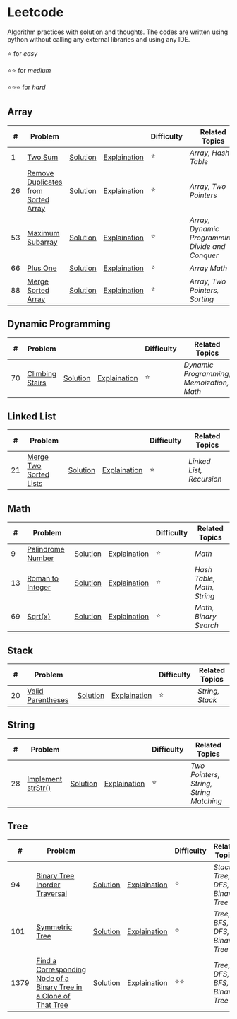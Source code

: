 # Leetcode
Algorithm practices with solution and thoughts. The codes are written using python without calling any external libraries and using any IDE.

:star: for *easy*

:star::star: for *medium*

:star::star::star: for *hard*

## Array

| # | Problem | | | Difficulty | Related Topics |
| --- | --- | --- | --- | --- | --- |
| 1 | [Two Sum](https://leetcode.com/problems/two-sum/ "Two-Sum") | [Solution](https://github.com/tonyli1121/leetcode/blob/main/code/array/two_sum/two_sum.py "Two-Sum Solution") | [Explaination](https://github.com/tonyli1121/leetcode/blob/main/code/array/two_sum/two_sum.md "Two-Sum Explaination") | :star: | *Array, Hash Table* |
| 26 | [Remove Duplicates from Sorted Array](https://leetcode.com/problems/remove-duplicates-from-sorted-array/ "Remove Duplicates from Sorted Array") | [Solution](https://github.com/tonyli1121/leetcode/blob/main/code/array/remove-duplicates-from-sorted-array/remove-duplicates-from-sorted-array.py "Remove Duplicates from Sorted Array Solution") | [Explaination](https://github.com/tonyli1121/leetcode/blob/main/code/array/remove-duplicates-from-sorted-array/remove-duplicates-from-sorted-array.md "Remove Duplicates from Sorted Array ExplainationExplaination") | :star: | *Array, Two Pointers* |
| 53 | [Maximum Subarray](https://leetcode.com/problems/maximum-subarray/ "maximum-subarray") |[Solution](https://github.com/tonyli1121/leetcode/blob/main/code/array/maximum-subarray/maximum-subarray.py "maximum-subarray Solution") | [Explaination](https://github.com/tonyli1121/leetcode/blob/main/code/array/maximum-subarray/maximum-subarray.md "maximum-subarray ExplainationExplainationExplainationExplaination") |:star: | *Array, Dynamic Programming, Divide and Conquer*|
| 66 | [Plus One](https://leetcode.com/problems/plus-one/ "plus-one") | [Solution](https://github.com/tonyli1121/leetcode/blob/main/code/array/plus-one/plus-one.py "plus-one Solution") | [Explaination](https://github.com/tonyli1121/leetcode/blob/main/code/array/plus-one/plus-one.md "plus-one Explaination") |:star: | *Array Math* |
| 88 | [Merge Sorted Array](https://leetcode.com/problems/merge-sorted-array/description/ "merge two sorted array") | [Solution](https://github.com/tonyli1121/leetcode/blob/main/code/array/merge%20sorted%20array/merge_sorted_array.py "merge sorted array solution") | [Explaination](https://github.com/tonyli1121/leetcode/blob/main/code/array/merge%20sorted%20array/merge_sorted_array.md "merge sorted array explaination") | :star: | *Array, Two Pointers, Sorting* |

## Dynamic Programming

| # | Problem | | | Difficulty | Related Topics |
| --- | --- | --- | --- | --- | --- |
|70|[Climbing Stairs](https://leetcode.com/problems/climbing-stairs/description/ "Climbing Stairs") | [Solution](https://github.com/tonyli1121/leetcode/blob/main/code/dynamic_programming/Climbing_Stairs/climbing_stairs.py "Climbing Stairs Solution") | [Explaination](https://github.com/tonyli1121/leetcode/blob/main/code/dynamic_programming/Climbing_Stairs/climbing_stairs.md "Climbing Stairs Explaination")| :star:| *Dynamic Programming, Memoization, Math* |



## Linked List

| # | Problem | | | Difficulty | Related Topics |
| --- | --- | --- | --- | --- | --- |
|21|[Merge Two Sorted Lists](https://leetcode.com/problems/merge-two-sorted-lists/ "Merge-Two-Sorted-Lists") | [Solution](https://github.com/tonyli1121/leetcode/blob/main/code/linked_list/merge-two-sorted-lists.py "Merge-Two-Sorted-Lists Solution") | [Explaination](https://github.com/tonyli1121/leetcode/blob/main/code/linked_list/merge-two-sorted-lists.md "Merge-Two-Sorted-Lists Explaination")| :star:| *Linked List, Recursion*|

## Math

| # | Problem | | | Difficulty | Related Topics |
| --- | --- | --- | --- | --- | --- |
|9|[Palindrome Number](https://leetcode.com/problems/palindrome-number/ "Palindrome-Number") | [Solution](https://github.com/tonyli1121/leetcode/blob/main/code/math/palindrome_number/palindrome_number.py "Palindrome-Number Solution")|  [Explaination](https://github.com/tonyli1121/leetcode/blob/main/code/math/palindrome_number/palindrome_number.md "Palindrome-Number Explaination")| :star:| *Math*|
|13 | [Roman to Integer](https://leetcode.com/problems/roman-to-integer/ "Roman-To-Integer") |[Solution](https://github.com/tonyli1121/leetcode/blob/main/code/math/roman_to_int/roman_to_int.py "Roman-To-Integer Solution")| [Explaination](https://github.com/tonyli1121/leetcode/blob/main/code/math/roman_to_int/roman_to_int.md "Roman-To-Integer")| :star: |*Hash Table, Math, String*|
| 69| [Sqrt(x)](https://leetcode.com/problems/sqrtx/description/ "Sqrt(x)") |[Solution](https://github.com/tonyli1121/leetcode/blob/main/code/math/sqrt(x)/sqrt(x).py "Sqrt(x) Solution")|  [Explaination](https://github.com/tonyli1121/leetcode/blob/main/code/math/sqrt(x)/sqrt(x).md "Sqrt(x) Explaination")| :star:| *Math, Binary Search*|

## Stack

| # | Problem | | | Difficulty | Related Topics |
| --- | --- | --- | --- | --- | --- |
| 20|[Valid Parentheses](https://leetcode.com/problems/valid-parentheses/ "Valid-Parentheses") |[Solution](https://github.com/tonyli1121/leetcode/blob/main/code/stack/valid_parentheses/valid_parentheses.py "Valid-Parentheses Solution")|[Explaination](https://github.com/tonyli1121/leetcode/blob/main/code/stack/valid_parentheses/valid_parentheses.md "Valid-Parentheses Explaination")|:star: | *String, Stack* |

## String

| # | Problem | | | Difficulty | Related Topics |
| --- | --- | --- | --- | --- | --- |
|28 | [Implement strStr()](https://leetcode.com/problems/implement-strstr/ "Implement-strStr") | [Solution](https://github.com/tonyli1121/leetcode/blob/main/code/string/implement-strStr/implement-strStr.py "Implement-strStr Solution") | [Explaination](https://github.com/tonyli1121/leetcode/blob/main/code/string/implement-strStr/implement-strStr.md "Implement-strStr Explaination") | :star: | *Two Pointers, String, String Matching* |

## Tree

| # | Problem | | | Difficulty | Related Topics |
| --- | --- | --- | --- | --- | --- |
| 94 | [Binary Tree Inorder Traversal](https://leetcode.com/problems/binary-tree-inorder-traversal/description/) | [Solution](https://github.com/tonyli1121/leetcode/blob/main/code/tree/binary%20tree%20inorder%20traversal/binary_tree_inorder_traversal.py "binary tree inorder traversal solution") | [Explaination](https://github.com/tonyli1121/leetcode/blob/main/code/tree/binary%20tree%20inorder%20traversal/binary_tree_inorder_traversal.md "binary tree inorder traversal explaination") | :star: | *Stact, Tree, DFS, Binary Tree* |
| 101 | [Symmetric Tree](https://leetcode.com/problems/symmetric-tree/description/) | [Solution](https://github.com/tonyli1121/leetcode/blob/main/code/tree/symmetric%20tree/symmetric_tree.py "Symmetric tree solution") | [Explaination](https://github.com/tonyli1121/leetcode/blob/main/code/tree/symmetric%20tree/symmetric_tree.md "Symmetric Tree Explained") | :star: | *Tree, BFS, DFS, Binary Tree*|
|1379 | [Find a Corresponding Node of a Binary Tree in a Clone of That Tree](https://leetcode.com/problems/find-a-corresponding-node-of-a-binary-tree-in-a-clone-of-that-tree/ "find-corresponding-node-in-clone") |[Solution](https://github.com/tonyli1121/leetcode/blob/main/code/tree/find-corresponding-node-in-clone/find-corresponding-node-in-clone.py "find-corresponding-node-in-clone Solution") | [Explaination](https://github.com/tonyli1121/leetcode/blob/main/code/tree/find-corresponding-node-in-clone/find-corresponding-node-in-clone.md "find-corresponding-node-in-clone Explaination") | :star::star: | *Tree, DFS, BFS, Binary Tree* |

